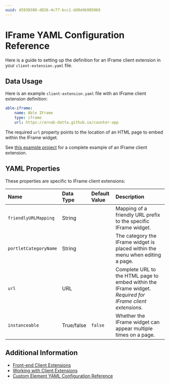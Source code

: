 ```yaml
---
uuid: d5930388-d026-4c77-bcc1-dd9d4b985869
---
```

# IFrame YAML Configuration Reference

Here is a guide to setting up the definition for an IFrame client extension in your `client-extension.yaml` file.

## Data Usage

Here is an example `client-extension.yaml` file with an IFrame client extension definition:

```yaml
able-iframe:
    name: Able IFrame
    type: iframe
    url: https://arnab-datta.github.io/counter-app
```

The required `url` property points to the location of an HTML page to embed within the IFrame widget.

See [this example project](https://github.com/liferay/liferay-portal/tree/master/workspaces/sample-default-workspace/client-extensions/sample-iframe-1) for a complete example of an IFrame client extension.

## YAML Properties

These properties are specific to IFrame client extensions:

| Name | Data Type | Default Value | Description |
| :--- | :--- | :--- | :--- |
| `friendlyURLMapping` | String | | Mapping of a friendly URL prefix to the specific IFrame widget. |
| `portletCategoryName` | String | | The category the IFrame widget is placed within the menu when editing a page. |
| `url` | URL | | Complete URL to the HTML page to embed within the IFrame widget. *Required for IFrame client extensions.* |
| `instanceable` | True/false | `false` | Whether the IFrame widget can appear multiple times on a page. |

## Additional Information

* [Front-end Client Extensions](../front-end-client-extensions.md)
* [Working with Client Extensions](../working-with-client-extensions.md)
* [Custom Element YAML Configuration Reference](./custom-element-yaml-configuration-reference.md)
